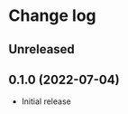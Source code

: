 # Change log

## Unreleased

## 0.1.0 (2022-07-04)

- Initial release

<!-- Contributors -->

[@ydah]: https://github.com/ydah
